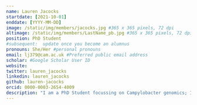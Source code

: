 ```yaml
---
name: Lauren Jacocks
startdate: [2021-10-01]
enddate: [YYYY-MM-DD]
image: /static/img/members/jacocks.jpg #365 x 365 pixels, 72 dpi
altimage: /static/img/members/LastName_pb.jpg #365 x 365 pixels, 72 dpi
position: PhD Student
#subsequent:  update once you become an alumnus
pronouns: She/Her #personal pronouns
email: lj379@cam.ac.uk #Preferred public email address
scholar: #Google Scholar User ID
website: 
twitter: lauren_jacocks 
linkedin: lauren_jacocks
github: lauren-jacocks
orcid: 0000-0003-2654-4009
description: "I am a PhD Student focussing on Campylobacter genomics; I have a strong interest in population genomics, microbiology and bioinformatic/statistical approaches to sequence data. I obtained my undergraduate degree in Biomedical Science at The University of Manchester; during my degree, I completed a placement year at QIAGEN, focussing mainly on qPCR development. I then undertook a role as a Data Analyst within Prof. Brown aDNA laboratory at the Manchester Institute of Biotechnology investigating the domestication and origins of tetraploid wheat using GBS data. I obtained my MPhil at the University of Manchester in Biostatistics in early 2020 on bayesian statistics and different approaches to Mendelian randomization. After graduating, I then worked within the Maiden Group at the University of Oxford investigating and characterizing the population structuring of Neisseria Gonnorrhoeae, focussing mainly on PorB." 
---
```

